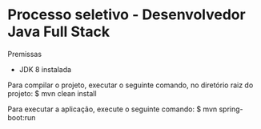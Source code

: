 # Processo seletivo - Desenvolvedor Java Full Stack

Premissas
* JDK 8 instalada

Para compilar o projeto, executar o seguinte comando, no diretório raiz do projeto:
	$ mvn clean install


Para executar a aplicação, execute o seguinte comando:
	$ mvn spring-boot:run





